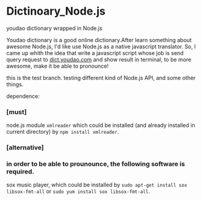 Dictinoary\_Node.js
==================
youdao dictionary wrapped in Node.js

Youdao dictionary is a good online dictionary.After learn something about awesome Node.js, I'd like use Node.js as a native javascript translator. So, I came up whith the idea that write a javascript script whose job is send query request to [dict.youdao.com](http://dict.youdao.com) and show result in terminal,  to be more awesome,  make it be able to pronounce!

this is the test branch.
testing different kind of Node.js API, and some other things.

dependence:
### [must]
node.js module `xmlreader` which could be installed (and already installed in current directory) by `npm install xmlreader`.

### [alternative]
### in order to be able to prounounce, the following software is required.
sox music player, which could be installed by `sudo apt-get install sox libsox-fmt-all` or `sudo yum install sox libsox-fmt-all`.

